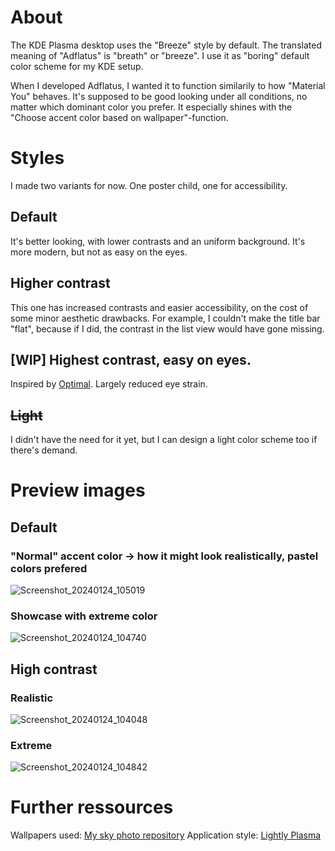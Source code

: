 # About  
The KDE Plasma desktop uses the "Breeze" style by default. 
The translated meaning of "Adflatus" is "breath" or "breeze". 
I use it as "boring" default color scheme for my KDE setup.  

When I developed Adflatus, I wanted it to function similarily to how "Material You" behaves.
It's supposed to be good looking under all conditions, no matter which dominant color you prefer. It especially shines with the "Choose accent color based on wallpaper"-function.  


# Styles
I made two variants for now. One poster child, one for accessibility.

  ## Default
  It's better looking, with lower contrasts and an uniform background. It's more modern, but not as easy on the eyes.  
  
  ## Higher contrast
  This one has increased contrasts and easier accessibility, on the cost of some minor aesthetic drawbacks.
  For example, I couldn't make the title bar "flat", because if I did, the contrast in the list view would have gone missing.
  
  ## [WIP] Highest contrast, easy on eyes.
  Inspired by [Optimal](https://github.com/MilesBHuff/Optimality-Theme). Largely reduced eye strain.
  
  ## ~~Light~~
  I didn't have the need for it yet, but I can design a light color scheme too if there's demand.


# Preview images
## Default
### "Normal" accent color -> how it might look realistically, pastel colors prefered
![Screenshot_20240124_105019](https://github.com/gluckgluckwasserbauch/adflatus-kde/assets/99470494/58f41c7d-ebdc-4fa8-9982-1e351c22025f)
### Showcase with extreme color
![Screenshot_20240124_104740](https://github.com/gluckgluckwasserbauch/adflatus-kde/assets/99470494/e662fd13-bdb5-4d6e-b12d-5ec1714762a8)
## High contrast
### Realistic
![Screenshot_20240124_104048](https://github.com/gluckgluckwasserbauch/adflatus-kde/assets/99470494/c1335479-900d-4109-a2db-ef365f282956)
### Extreme
![Screenshot_20240124_104842](https://github.com/gluckgluckwasserbauch/adflatus-kde/assets/99470494/f6fc2065-eeb8-4c7b-aa1c-e572920e9653)


# Further ressources
Wallpapers used: [My sky photo repository](https://github.com/gluckgluckwasserbauch/lucy-in-the-sky-with-pixels)
Application style: [Lightly Plasma](https://github.com/doncsugar/lightly-plasma)

